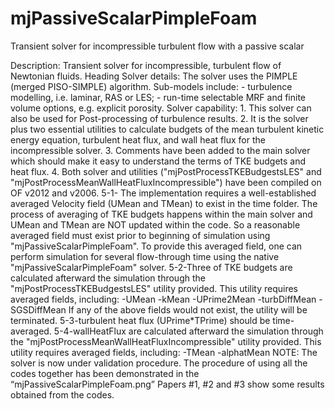 # mjPassiveScalarPimpleFoam
Transient solver for incompressible turbulent flow with a passive scalar

Description: Transient solver for incompressible, turbulent flow of Newtonian fluids. Heading Solver details: The solver uses the PIMPLE (merged PISO-SIMPLE) algorithm. Sub-models include: - turbulence modelling, i.e. laminar, RAS or LES; - run-time selectable MRF and finite volume options, e.g. explicit porosity. Solver capability: 1. This solver can also be used for Post-processing of turbulence results. 2. It is the solver plus two essential utilities to calculate budgets of the mean turbulent kinetic energy equation, turbulent heat flux, and wall heat flux for the incompressible solver. 3. Comments have been added to the main solver which should make it easy to understand the terms of TKE budgets and heat flux. 4. Both solver and utilities ("mjPostProcessTKEBudgestsLES" and "mjPostProcessMeanWallHeatFluxIncompressible") have been compiled on OF v2012 and v2006. 5-1- The implementation requires a well-established averaged Velocity field (UMean and TMean) to exist in the time folder. The process of averaging of TKE budgets happens within the main solver and UMean and TMean are NOT updated within the code. So a reasonable averaged field must exist prior to beginning of simulation using "mjPassiveScalarPimpleFoam". To provide this averaged field, one can perform simulation for several flow-through time using the native "mjPassiveScalarPimpleFoam" solver. 5-2-Three of TKE budgets are calculated afterward the simulation through the "mjPostProcessTKEBudgestsLES" utility provided. This utility requires averaged fields, including: -UMean -kMean -UPrime2Mean -turbDiffMean -SGSDiffMean If any of the above fields would not exist, the utility will be terminated. 5-3-turbulent heat flux (UPrime*TPrime) should be time-averaged. 5-4-wallHeatFlux are calculated afterward the simulation through the "mjPostProcessMeanWallHeatFluxIncompressible" utility provided. This utility requires averaged fields, including: -TMean -alphatMean NOTE: The solver is now under validation procedure.
The procedure of using all the codes together has been demonstrated in the “mjPassiveScalarPimpleFoam.png” 
Papers #1, #2 and #3 show some results obtained from the codes.
